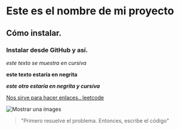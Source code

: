 # Este es el nombre de mi proyecto  
## Cómo instalar. 
### Instalar desde GitHub y así.

*este texto se muestra en cursiva*

**este texto estaría en negrita**  

**_este otro estaría en negrita y cursiva_**

[Nos sirve para hacer enlaces.. leetcode](https://leetcode.com/problems/valid-parentheses/)


![Mostrar una images](https://www.google.com/imgres?imgurl=https%3A%2F%2Fimagenes247.com%2Fwp-content%2Fuploads%2F2018%2F11%2Ftarjetas-de-amor-gratis.jpg&imgrefurl=https%3A%2F%2Fimagenes247.com%2Fimagenes-de-amor%2F&tbnid=gJHhQmEhUApR-M&vet=12ahUKEwj9tqCPiZvpAhV5RzABHUvfB9sQMygAegUIARCVAg..i&docid=_MgN6uOWuJirLM&w=940&h=704&q=imagenes%20de%20amor&ved=2ahUKEwj9tqCPiZvpAhV5RzABHUvfB9sQMygAegUIARCVAg)

> "Primero resuelve el problema. Entonces, escribe el código"
